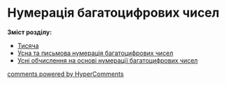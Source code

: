 <div id="hypercomments_widget" class="js-hypercomments-widget invisible"></div>

# Нумерація багатоцифрових чисел
<p><b>Зміст розділу:</b></p>
<ul type="square">
<li><a href="http://mathmon14.ed-era.com/4/tisyacha.html">Тисяча</a></li>
<li><a href="http://mathmon14.ed-era.com/4/usna_ta_pismova_numeratsya_bagatotsifrovih_chisel.html">Усна та письмова нумерація багатоцифрових чисел</a></li>
<li><a href="http://mathmon14.ed-era.com/4/usny_obchislennya_na_osnovy_numeratsyy_bagatotsifrovih_chysel.html">Усні обчислення на основі нумерації багатоцифрових чисел</a></li>
</ul>

<div class="js-hypercomments-container">
    <a href="http://hypercomments.com" class="hc-link" title="comments widget">comments powered by HyperComments</a>
</div>